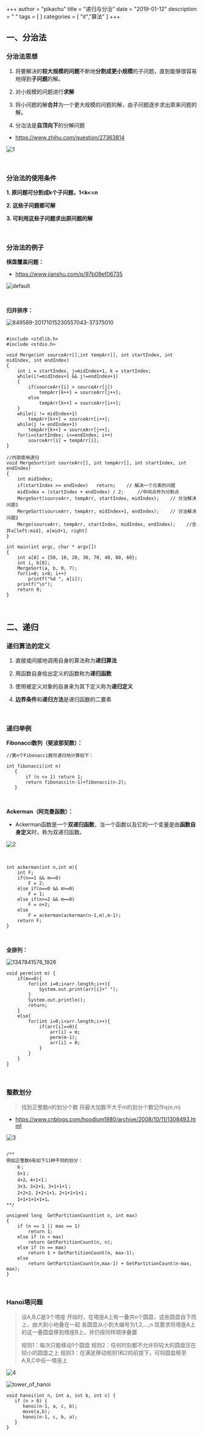 +++
author = "pikachu"
title = "递归与分治"
date = "2019-01-12"
description = " "
tags = [
]
categories = [
    "it","算法"
]
+++


## 一、分治法


### 分治法思想

1. 将要解决的**较大规模的问题**不断地**分割成更小规模**的子问题，直到能够很容易地得到**子问题**的解。

2. 对小规模的问题进行**求解**

3. 将小问题的解**合并**为一个更大规模的问题的解，由子问题逐步求出原来问题的解。

4. 分治法是**自顶向下**的分解问题
- https://www.zhihu.com/question/27363814

![1](https://user-images.githubusercontent.com/38284818/51066663-7bad7d80-1646-11e9-80b9-fd7c065af843.png)


&nbsp;

### 分治法的使用条件

**1. 原问题可分割成k个子问题，1<k<=n**

**2. 这些子问题都可解**

**3. 可利用这些子问题求出原问题的解**

&nbsp;

### 分治法的例子

**棋盘覆盖问题：**

- https://www.jianshu.com/p/97b09ef06735

![default](https://user-images.githubusercontent.com/38284818/51068585-0e581780-165b-11e9-942b-1dbb714d6f85.JPG)

&nbsp;

**归并排序：**

![849589-20171015230557043-37375010](https://user-images.githubusercontent.com/38284818/51070213-a7495b80-1678-11e9-9316-4c87bae34ad7.gif)


```
 
#include <stdlib.h>
#include <stdio.h>
 
void Merge(int sourceArr[],int tempArr[], int startIndex, int midIndex, int endIndex)
{
    int i = startIndex, j=midIndex+1, k = startIndex;
    while(i!=midIndex+1 && j!=endIndex+1)
    {
        if(sourceArr[i] > sourceArr[j])
            tempArr[k++] = sourceArr[j++];
        else
            tempArr[k++] = sourceArr[i++];
    }
    while(i != midIndex+1)
        tempArr[k++] = sourceArr[i++];
    while(j != endIndex+1)
        tempArr[k++] = sourceArr[j++];
    for(i=startIndex; i<=endIndex; i++)
        sourceArr[i] = tempArr[i];
}
 
//内部使用递归
void MergeSort(int sourceArr[], int tempArr[], int startIndex, int endIndex)
{
    int midIndex;
    if(startIndex >= endIndex)   return;    // 解决一个元素的问题
    midIndex = (startIndex + endIndex) / 2;     //中间点作为分割点
    MergeSort(sourceArr, tempArr, startIndex, midIndex);    // 分治解决问题1
    MergeSort(sourceArr, tempArr, midIndex+1, endIndex);    // 分治解决问题2
    Merge(sourceArr, tempArr, startIndex, midIndex, endIndex);    //合并a[left:mid], a[mid+1, right]
}
 
int main(int argc, char * argv[])
{
    int a[8] = {50, 10, 20, 30, 70, 40, 80, 60};
    int i, b[8];
    MergeSort(a, b, 0, 7);
    for(i=0; i<8; i++)
        printf("%d ", a[i]);
    printf("\n");
    return 0;
}

```

&nbsp;

## 二、递归

### 递归算法的定义

1. 直接或间接地调用自身的算法称为**递归算法**

2. 用函数自身给出定义的函数称为**递归函数**

3. 使用被定义对象的自身来为其下定义称为**递归定义**

4. **边界条件**和**递归方法**是递归函数的二要素

&nbsp;

### 递归举例

**Fibonacci数列（斐波那契数）：**


```
//第n个Fibonacci数可递归地计算如下：

int fibonacci(int n)
   {
       if (n <= 1) return 1;
       return fibonacci(n-1)+fibonacci(n-2);
   }
```

&nbsp;&nbsp;



**Ackerman（阿克曼函数）：**

- Ackerman函数是一个**双递归函数**，当一个函数以及它的一个变量是由**函数自身定义**时，称为双递归函数。

![2](https://user-images.githubusercontent.com/38284818/51067525-12ca0380-164e-11e9-808e-17e1e0105499.png)

&nbsp;


```
int ackerman(int n,int m){
	int F;
	if(n==1 && m==0)
		F = 2;
	else if(n==0 && m>=0)
		F = 1;
	else if(n>=2 && m==0)
		F = n+2;
	else
		F = ackerman(ackerman(n-1,m),m-1);
	return F;
}
```

&nbsp;&nbsp;


**全排列：**

![1347841576_1926](https://user-images.githubusercontent.com/38284818/51067919-b963d380-1651-11e9-9e4b-2893833559c3.gif)

```
void perm(int m) {
	if(m==0){
		for(int i=0;i<arr.length;i++){
			System.out.print(arr[i]+" ");
		}
		System.out.println();
		return;
	}
	else{
		for(int i=0;i<arr.length;i++){
			if(arr[i]==0){
				arr[i] = m;
				perm(m-1);
				arr[i] = 0;
			}
		}
	}
}
```

&nbsp;

### 整数划分

> 找到正整数n的划分个数
> 将最大加数不大于m的划分个数记作q(n,m)

- https://www.cnblogs.com/hoodlum1980/archive/2008/10/11/1308493.html


![3](https://user-images.githubusercontent.com/38284818/51068033-3c395e00-1653-11e9-9462-d279c66c7fb3.png)


```

/**
例如正整数6有如下11种不同的划分：
    6；
    5+1；
    4+2，4+1+1；
    3+3，3+2+1，3+1+1+1；
    2+2+2，2+2+1+1，2+1+1+1+1；
    1+1+1+1+1+1。
**/

unsigned long  GetPartitionCount(int n, int max)
{
    if (n == 1 || max == 1)
        return 1;
    else if (n < max)
        return GetPartitionCount(n, n);
    else if (n == max)
        return 1 + GetPartitionCount(n, max-1);
    else
        return GetPartitionCount(n,max-1) + GetPartitionCount(n-max, max);
}
```


&nbsp;&nbsp;


### Hanoi塔问题

> 设A,B,C是3个塔座
> 开始时，在塔座A上有一叠共n个圆盘，这些圆盘自下而上，由大到小地叠在一起
> 各圆盘从小到大编号为1,2,…,n
> 现要求将塔座A上的这一叠圆盘移到塔座B上，并仍按同样顺序叠置
> 
> 规则1：每次只能移动1个圆盘
> 规则2：任何时刻都不允许将较大的圆盘压在较小的圆盘之上
> 规则3：在满足移动规则1和2的前提下，可将圆盘移至A,B,C中任一塔座上


![4](https://user-images.githubusercontent.com/38284818/51068221-fa5de700-1655-11e9-9139-cc133c2e324b.png)

![tower_of_hanoi](https://user-images.githubusercontent.com/38284818/51068343-aeac3d00-1657-11e9-9010-bfd86c1fdbe6.gif)


```
void hanoi(int n, int a, int b, int c) {
   if (n > 0) {
	  hanoi(n-1, a, c, b);
	  move(a,b);
	  hanoi(n-1, c, b, a);
   }
}
```



